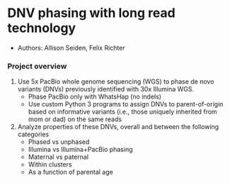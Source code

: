 # DNV phasing with long read technology

- Authors: Allison Seiden, Felix Richter


### Project overview

1. Use 5x PacBio whole genome sequencing (WGS) to phase de novo variants (DNVs) previously identified with 30x Illumina WGS.
    - Phase PacBio only with WhatsHap (no indels)
    - Use custom Python 3 programs to assign DNVs to parent-of-origin based on informative variants (i.e., those uniquely inherited from mom or dad) on the same reads
2. Analyze properties of these DNVs, overall and between the following categories
    - Phased vs unphased
    - Illumina vs Illumina+PacBio phasing
    - Maternal vs paternal
    - Within clusters
    - As a function of parental age


